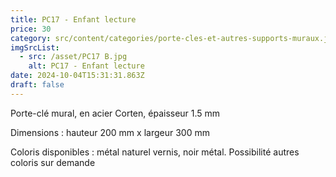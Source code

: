 ```yaml
---
title: PC17 - Enfant lecture
price: 30
category: src/content/categories/porte-cles-et-autres-supports-muraux.json
imgSrcList:
  - src: /asset/PC17 B.jpg
    alt: PC17 - Enfant lecture
date: 2024-10-04T15:31:31.863Z
draft: false
---
```


Porte-clé mural, en acier Corten, épaisseur 1.5 mm

Dimensions : hauteur 200 mm x largeur 300 mm

Coloris disponibles : métal naturel vernis, noir métal. Possibilité autres coloris sur demande
